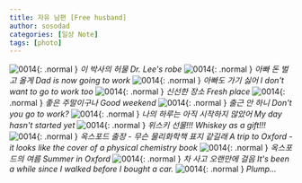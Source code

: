 ```yaml
---
title: 자유 남편 [Free husband]
author: sosodad
categories: [일상 Note]
tags: [photo]
---
```


![0014](https://onedrive.live.com/embed?resid=F96DE3EAE83811FB%21161327&authkey=%21ABiN1WkA2W3sXKc&height=1024){: .normal }
_이 박사의 허물 Dr. Lee's robe_
![0014](https://onedrive.live.com/embed?resid=F96DE3EAE83811FB%21161331&authkey=%21ACNOdBy4X1ywbbE&height=1024){: .normal }
_아빠 돈 벌고 올게 Dad is now going to work_
![0014](https://onedrive.live.com/embed?resid=F96DE3EAE83811FB%21161337&authkey=%21AJjMaQ1EmV3GhRQ&height=1024){: .normal }
_아빠도 가기 싫어 I don't want to go to work too_
![0014](https://onedrive.live.com/embed?resid=F96DE3EAE83811FB%21161441&authkey=%21APYOZGiLmrKZ5X8&height=1024){: .normal }
_신선한 장소 Fresh place_
![0014](https://onedrive.live.com/embed?resid=F96DE3EAE83811FB%21161440&authkey=%21AC9_THX8wIcZHms&height=1024){: .normal }
_좋은 주말이구나 Good weekend_
![0014](https://onedrive.live.com/embed?resid=F96DE3EAE83811FB%21161448&authkey=%21AIAJA8z5h4HTrkg&height=1024){: .normal }
_출근 안 하니 Don't you go to work?_
![0014](https://onedrive.live.com/embed?resid=F96DE3EAE83811FB%21161464&authkey=%21AO3sr6W4ah0erG8&height=1024){: .normal }
_나의 하루는 아직 시작하지 않았어 My day hasn't started yet_
![0014](https://onedrive.live.com/embed?resid=F96DE3EAE83811FB%21161482&authkey=%21AGYVNInHdSrFucc&height=1024){: .normal }
_위스키 선물!!! Whiskey as a gift!!!_
![0014](https://onedrive.live.com/embed?resid=F96DE3EAE83811FB%21161483&authkey=%21ADl65iOXxKOAmvY&height=1024){: .normal }
_옥스포드 출장 - 무슨 물리화학책 표지 같길래 A trip to Oxford - it looks like the cover of a physical chemistry book_
![0014](https://onedrive.live.com/embed?resid=F96DE3EAE83811FB%21161484&authkey=%21ANrY0jDPhu_AXRE&height=1024){: .normal }
_옥스포드의 여름 Summer in Oxford_
![0014](https://onedrive.live.com/embed?resid=F96DE3EAE83811FB%21161485&authkey=%21AFsgSfk41uAPiwE&height=1024){: .normal }
_차 사고 오랜만에 걸음 It's been a while since I walked before I bought a car._
![0014](https://onedrive.live.com/embed?resid=F96DE3EAE83811FB%21161479&authkey=%21AHnQiaRnVhOTy28&height=1024){: .normal }
_Plump..._